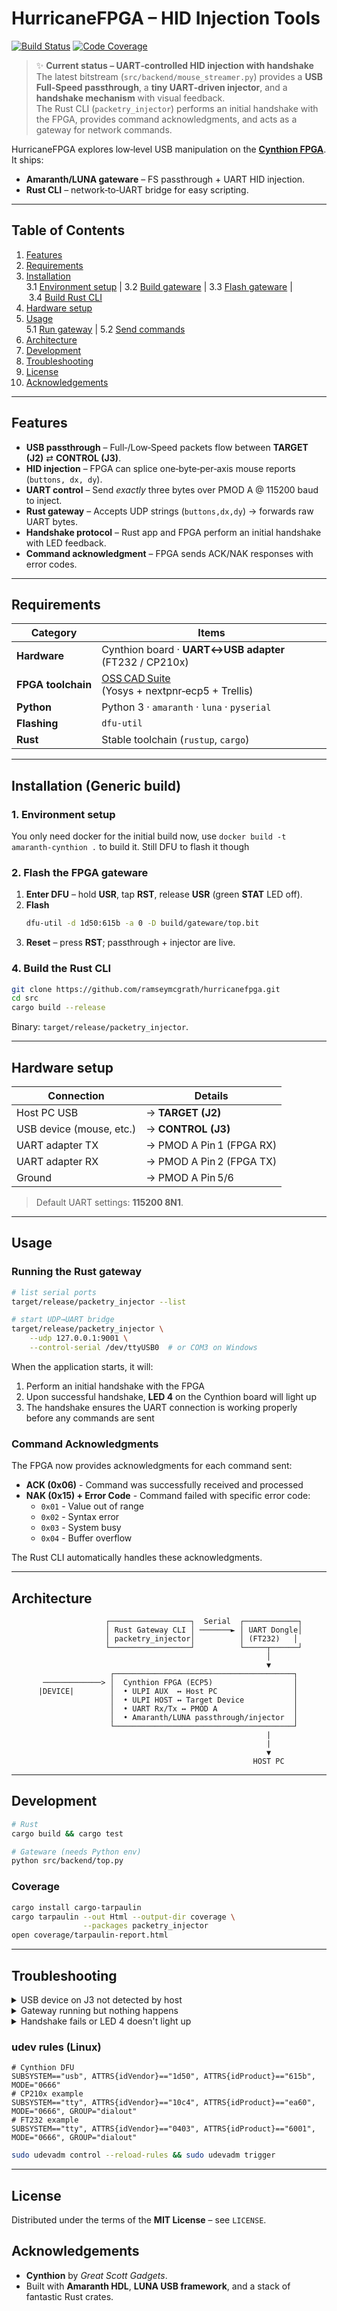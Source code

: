 # HurricaneFPGA – HID Injection Tools

[![Build Status](https://github.com/ramseymcgrath/HurricaneFPGA/actions/workflows/get_bitstream.yml/badge.svg)](https://github.com/ramseymcgrath/HurricaneFPGA/actions/workflows/build_and_test.yml)
[![Code Coverage](https://codecov.io/gh/ramseymcgrath/HurricaneFPGA/branch/main/graph/badge.svg)](https://codecov.io/gh/yourusername/kmboxetry)

> ✨ **Current status – UART‑controlled HID injection with handshake**  
> The latest bitstream (`src/backend/mouse_streamer.py`) provides a **USB Full‑Speed passthrough**, a **tiny UART‑driven injector**, and a **handshake mechanism** with visual feedback.  
> The Rust CLI (`packetry_injector`) performs an initial handshake with the FPGA, provides command acknowledgments, and acts as a gateway for network commands.

HurricaneFPGA explores low‑level USB manipulation on the **[Cynthion FPGA](https://greatscottgadgets.com/cynthion/)**. It ships:

- **Amaranth/LUNA gateware** – FS passthrough + UART HID injection.
- **Rust CLI** – network‑to‑UART bridge for easy scripting.

---

## Table of Contents
1. [Features](#features)  
2. [Requirements](#requirements)  
3. [Installation](#installation)  
   3.1 [Environment setup](#1-environment-setup) | 3.2 [Build gateware](#2-build-the-fpga-gateware) | 3.3 [Flash gateware](#3-flash-the-fpga-gateware) | 3.4 [Build Rust CLI](#4-build-the-rust-cli)  
4. [Hardware setup](#hardware-setup)  
5. [Usage](#usage)  
   5.1 [Run gateway](#running-the-rust-gateway) | 5.2 [Send commands](#sending-commands)  
6. [Architecture](#architecture)  
7. [Development](#development)  
8. [Troubleshooting](#troubleshooting)  
9. [License](#license)  
10. [Acknowledgements](#acknowledgements)

---

## Features

- **USB passthrough** – Full‑/Low‑Speed packets flow between **TARGET (J2)** ⇄ **CONTROL (J3)**.
- **HID injection** – FPGA can splice one‑byte‑per‑axis mouse reports (`buttons, dx, dy`).
- **UART control** – Send _exactly_ three bytes over PMOD A @ 115200 baud to inject.
- **Rust gateway** – Accepts UDP strings (`buttons,dx,dy`) → forwards raw UART bytes.
- **Handshake protocol** – Rust app and FPGA perform an initial handshake with LED feedback.
- **Command acknowledgment** – FPGA sends ACK/NAK responses with error codes.

---

## Requirements

| Category | Items |
| -------- | ----- |
| **Hardware** | Cynthion board · **UART↔USB adapter** (FT232 / CP210x) |
| **FPGA toolchain** | [OSS CAD Suite](https://github.com/YosysHQ/oss-cad-suite-build) (Yosys + nextpnr‑ecp5 + Trellis) |
| **Python** | Python 3 · `amaranth` · `luna` · `pyserial` |
| **Flashing** | `dfu-util` |
| **Rust** | Stable toolchain (`rustup`, `cargo`) |

---

## Installation (Generic build)

### 1. Environment setup

You only need docker for the initial build now, use `docker build -t amaranth-cynthion .` to build it. Still DFU to flash it though

### 2. Flash the FPGA gateware

1. **Enter DFU** – hold **USR**, tap **RST**, release **USR** (green **STAT** LED off).  
2. **Flash**
   ```bash
   dfu-util -d 1d50:615b -a 0 -D build/gateware/top.bit
   ```
3. **Reset** – press **RST**; passthrough + injector are live.

### 4. Build the Rust CLI

```bash
git clone https://github.com/ramseymcgrath/hurricanefpga.git
cd src
cargo build --release
```
Binary: `target/release/packetry_injector`.

---

## Hardware setup

| Connection | Details |
| ---------- | ------- |
| Host PC USB | → **TARGET (J2)** |
| USB device (mouse, etc.) | → **CONTROL (J3)** |
| UART adapter TX | → PMOD A Pin 1 (FPGA RX) |
| UART adapter RX | → PMOD A Pin 2 (FPGA TX) |
| Ground | → PMOD A Pin 5/6 |

> Default UART settings: **115200 8N1**.

---

## Usage

### Running the Rust gateway

```bash
# list serial ports
target/release/packetry_injector --list

# start UDP→UART bridge
target/release/packetry_injector \
    --udp 127.0.0.1:9001 \
    --control-serial /dev/ttyUSB0  # or COM3 on Windows
```

When the application starts, it will:
1. Perform an initial handshake with the FPGA
2. Upon successful handshake, **LED 4** on the Cynthion board will light up
3. The handshake ensures the UART connection is working properly before any commands are sent

### Command Acknowledgments

The FPGA now provides acknowledgments for each command sent:
- **ACK (0x06)** - Command was successfully received and processed
- **NAK (0x15) + Error Code** - Command failed with specific error code:
  - `0x01` - Value out of range
  - `0x02` - Syntax error
  - `0x03` - System busy
  - `0x04` - Buffer overflow

The Rust CLI automatically handles these acknowledgments.

---

## Architecture

```text
                     ┌──────────────────┐  Serial  ┌────────────┐
                     │ Rust Gateway CLI │ ───────► │ UART Dongle│
                     │ packetry_injector│          │ (FT232)   │
                     └──────────────────┘          └─────┬──────┘
                                                         │
                                                         ▼
                      ┌────────────────────────────────────────┐
       ─────────────> │  Cynthion FPGA (ECP5)                  │
      |DEVICE|        │  • ULPI AUX  ↔ Host PC                 │
                      │  • ULPI HOST ↔ Target Device           │
                      │  • UART Rx/Tx ↔ PMOD A                 │
                      │  • Amaranth/LUNA passthrough/injector  │
                      └────────────────────────────────────────┘
                                                         |
                                                         |
                                                         ▼
                                                      HOST PC

```

---

## Development

```bash
# Rust
cargo build && cargo test

# Gateware (needs Python env)
python src/backend/top.py
```

### Coverage

```bash
cargo install cargo-tarpaulin
cargo tarpaulin --out Html --output-dir coverage \
                --packages packetry_injector
open coverage/tarpaulin-report.html
```

---

## Troubleshooting

<details>
<summary>USB device on J3 not detected by host</summary>

* Re‑flash correct bitstream & reset.
* Check cabling: Host ↔ J2, Device ↔ J3.
* Only FS/LS devices work.
* Ensure VBUS on J3 (jumper) or self‑powered device.
</details>

<details>
<summary>Gateway running but nothing happens</summary>

* `--control-serial` port correct? Use `--list`.
* Baud mismatch – pass `--control-baud 115200` if changed.
* Verify TX/RX wiring on PMOD A.
* Confirm UDP target IP/port & firewall.
</details>

<details>
<summary>Handshake fails or LED 4 doesn't light up</summary>

* Make sure your UART adapter is properly connected to PMOD A.
* Check that the FPGA has the latest gateware flashed.
* Try resetting the FPGA (RST button) and restarting the Rust application.
* Verify that both TX and RX lines are correctly connected and working.
* Check if there are any errors reported in the terminal by the Rust application.
</details>

### udev rules (Linux)

```udev
# Cynthion DFU
SUBSYSTEM=="usb", ATTRS{idVendor}=="1d50", ATTRS{idProduct}=="615b", MODE="0666"
# CP210x example
SUBSYSTEM=="tty", ATTRS{idVendor}=="10c4", ATTRS{idProduct}=="ea60", MODE="0666", GROUP="dialout"
# FT232 example
SUBSYSTEM=="tty", ATTRS{idVendor}=="0403", ATTRS{idProduct}=="6001", MODE="0666", GROUP="dialout"
```

```bash
sudo udevadm control --reload-rules && sudo udevadm trigger
```

---

## License

Distributed under the terms of the **MIT License** – see `LICENSE`.

## Acknowledgements

* **Cynthion** by *Great Scott Gadgets*.
* Built with **Amaranth HDL**, **LUNA USB framework**, and a stack of fantastic Rust crates.
